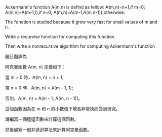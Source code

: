 Ackermann's function A(m,n) is defind as fellow:
A(m,n)=n+1,if m=0; 
A(m,n)=A(m-1,1),if n=0;
A(m,n)=A(m-1,A(m,n-1)),otherwise;

The function is studied because it grow very fast for small values of m and n.

Write a recurvise function for computing this function.

Then write a nonrecursive algorithm for computing Ackermann's function

題目翻譯為


阿克曼函數 A(m, n) 定義如下：

當 m = 0 時，A(m, n) = n + 1;

當 n = 0 時，A(m, n) = A(m - 1, 1);

否則，A(m, n) = A(m - 1, A(m, n - 1))。

這個函數因為在 m 和 n 的小數值下增長非常快而受到研究。

請編寫一個遞迴函數來計算這個函數。

然後編寫一個非遞迴算法來計算阿克曼函數。

